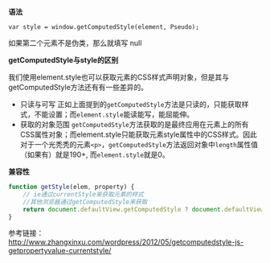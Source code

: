 **语法**  

```
var style = window.getComputedStyle(element, Pseudo);
```

如果第二个元素不是伪类，那么就填写 null

**getComputedStyle与style的区别**

我们使用element.style也可以获取元素的CSS样式声明对象，但是其与getComputedStyle方法还有有一些差异的。

- 只读与可写
正如上面提到的`getComputedStyle`方法是只读的，只能获取样式，不能设置；而`element.style`能读能写，能屈能伸。
- 获取的对象范围
`getComputedStyle`方法获取的是最终应用在元素上的所有CSS属性对象；而element.style只能获取元素style属性中的CSS样式。因此对于一个光秃秃的元素`<p>`，`getComputedStyle`方法返回对象中`length`属性值（如果有）就是190+, 而`element.style`就是0。

**兼容性**  
```js
function getStyle(elem, property) {
    // ie通过currentStyle来获取元素的样式
    //其他浏览器通过getComputedStyle来获取
    return document.defaultView.getComputedStyle ? document.defaultView.getComputedStyle(elem, false)[property] : elem.currentStyle[property];
}
```

参考链接：http://www.zhangxinxu.com/wordpress/2012/05/getcomputedstyle-js-getpropertyvalue-currentstyle/